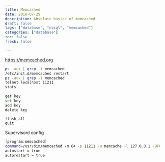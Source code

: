 ```yaml
---
title: Memcashed
date: 2018-07-29
description: Absolute basics of memcached
draft: false
tags: ["database", "nosql", "memcached"]	
categories: ["database"]
toc: false
fresh: false

---
```


https://memcached.org

```bash
ps -aux | grep -i memcached
/etc/init.d/memcached restart
ps -aux | grep -i memcached
telnet localhost 11211
stats
	
get key
set key
add key
delete key

flush_all
quit
```

Supervisord config

```bash
[program:memcached]
command=/usr/bin/memcached -m 64 -p 11211 -u memcache -l 127.0.0.1 -DFOREGROUND
autostart = true
autorestart = true
```
